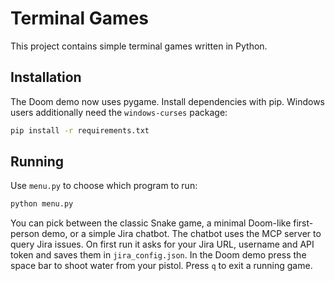 # Terminal Games

This project contains simple terminal games written in Python.

## Installation

The Doom demo now uses pygame. Install dependencies with pip. Windows
users additionally need the `windows-curses` package:

```bash
pip install -r requirements.txt
```

## Running

Use `menu.py` to choose which program to run:

```bash
python menu.py
```

You can pick between the classic Snake game, a minimal Doom-like
first-person demo, or a simple Jira chatbot. The chatbot uses the MCP
server to query Jira issues. On first run it asks for your Jira URL,
username and API token and saves them in `jira_config.json`. In the Doom
demo press the space bar to shoot water from your pistol. Press `q` to
exit a running game.
